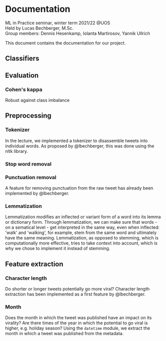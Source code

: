 # Documentation
ML in Practice seminar, winter term 2021/22 @UOS  
Held by Lucas Bechberger, M.Sc.  
Group members: Dennis Hesenkamp, Iolanta Martirosov, Yannik Ullrich

This document contains the documentation for our project.

<!-- Classifier section -->
## Classifiers

<!-- Evaluation section -->
## Evaluation

### Cohen's kappa
Robust against class imbalance

<!-- Preprocessing section -->
## Preprocessing

### Tokenizer
In the lecture, we implemented a tokenizer to disassemble tweets into individual words. 
As proposed by @lbechberger, this was done using the nltk library.

### Stop word removal

### Punctuation removal
A feature for removing punctuation from the raw tweet has already been implemented by @lbechberger.

### Lemmatization
Lemmatization modifies an inflected or variant form of a word into its lemma or dictionary form. 
Through lemmatization, we can make sure that words - on a sematical level - get interpreted in the same way, 
even when inflected: 'walk' and 'walking', for example, stem from the same word and ultimately have the same meaning. 
Lemmatization, as opposed to stemming, which is computationally more effective, tries to take context into account, 
which is why we chose to implement it instead of stemming.

<!-- Feature extraction section -->
## Feature extraction

### Character length
Do shorter or longer tweets potentially go more viral? Character length extraction has been implemented as a first 
feature by @lbechberger.

### Month
Does the month in which the tweet was published have an impact on its virality? Are there times of the year in which 
the potential to go viral is higher, e.g. holiday season? Using the `datetime` module, we extract the month in which a 
tweet was published from the metadata.